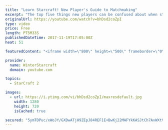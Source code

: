 ```yaml
---
title: "Learn Starcraft! New Player's Guide to Matchmaking"
excerpt: "The top five things new players can be confused about when starting off playing Starcraft 2!"
originalUrl: https://youtube.com/watch?v=bhDsd2coZpI
type: video
price: Free
length: PT5M33S
publishedDateTime: 2017-11-19T17:05:00Z
heat: 51

featuredContent: "<iframe width=\"800\" height=\"500\" frameborder=\"0\" src=\"https://www.youtube.com/embed/bhDsd2coZpI\" allow=\"accelerometer; autoplay; encrypted-media; gyroscope; picture-in-picture\" allowfullscreen></iframe>"

provider:
  name: WinterStarcraft
  domain: youtube.com

topics:
  - StarCraft 2

images:
  - url: https://i.ytimg.com/vi/bhDsd2coZpI/maxresdefault.jpg
    width: 1280
    height: 720
    isCached: true

secured: "5ymTDPuc/xWoJY/GXDwATjH9ZEpJ84REF1E+BwKj22MAFYkKASJtCh7AvWXtVB4WjWnfZTNB/GRwVbeu5o7x0bYwbqb+pgtKhoR+W+65md8frApyKvc9qc7Sjh3U0M5trgnrUb9Kp7tydniSOmBri5ONoX/PKNcOG2oguJY9QZqKBbdojAjax20QnGTyB2nkSI7qnCyhRTTnEr3cKZ/4j0uLbDwY+nQsvwbSD8kGp9kdhETbjPIfX4glpYfIPVNh6nOcIa6TfD5k9voE2zhHoCe9xXovvYFPO9I+Hz1WV3MTdhlORDMIZ10q6HnX/z9WxwBjf5xdWu/F4ZSDfU/mcOn4YeHU4cp7uVPwn45z0oKYewhK00C4+RLi1oAPln9Mg11vEa9Fw9rVPaSWrLJJwBNwGstuCplRHNmd92sFgG4=;Z3uNH0CnoWCrdbzjHefLjA=="
---
```


